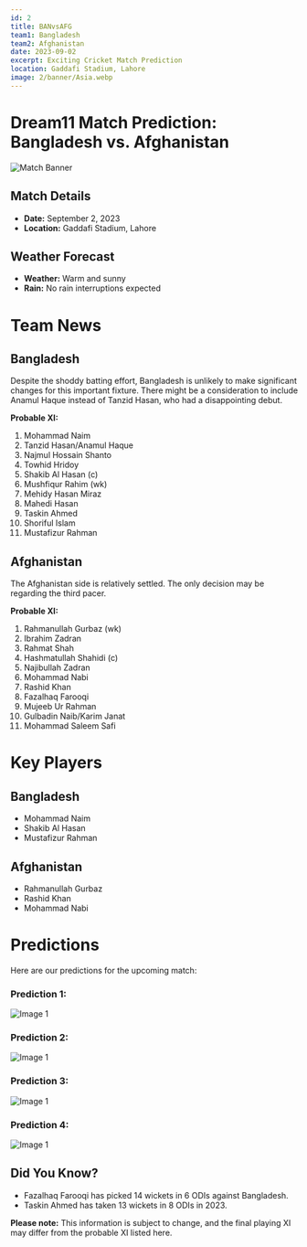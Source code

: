 ```yaml
---
id: 2
title: BANvsAFG
team1: Bangladesh
team2: Afghanistan
date: 2023-09-02
excerpt: Exciting Cricket Match Prediction
location: Gaddafi Stadium, Lahore
image: 2/banner/Asia.webp
---
```


# Dream11 Match Prediction: Bangladesh vs. Afghanistan

![Match Banner](/2/banner/Asia.webp)

## Match Details

- **Date:** September 2, 2023
- **Location:** Gaddafi Stadium, Lahore

## Weather Forecast

- **Weather:** Warm and sunny
- **Rain:** No rain interruptions expected

# Team News

## Bangladesh

Despite the shoddy batting effort, Bangladesh is unlikely to make significant changes for this important fixture. There might be a consideration to include Anamul Haque instead of Tanzid Hasan, who had a disappointing debut.

**Probable XI:**

1. Mohammad Naim
2. Tanzid Hasan/Anamul Haque
3. Najmul Hossain Shanto
4. Towhid Hridoy
5. Shakib Al Hasan (c)
6. Mushfiqur Rahim (wk)
7. Mehidy Hasan Miraz
8. Mahedi Hasan
9. Taskin Ahmed
10. Shoriful Islam
11. Mustafizur Rahman

## Afghanistan

The Afghanistan side is relatively settled. The only decision may be regarding the third pacer.

**Probable XI:**

1. Rahmanullah Gurbaz (wk)
2. Ibrahim Zadran
3. Rahmat Shah
4. Hashmatullah Shahidi (c)
5. Najibullah Zadran
6. Mohammad Nabi
7. Rashid Khan
8. Fazalhaq Farooqi
9. Mujeeb Ur Rahman
10. Gulbadin Naib/Karim Janat
11. Mohammad Saleem Safi

# Key Players

## Bangladesh

- Mohammad Naim
- Shakib Al Hasan
- Mustafizur Rahman

## Afghanistan

- Rahmanullah Gurbaz
- Rashid Khan
- Mohammad Nabi

# Predictions

Here are our predictions for the upcoming match:

### Prediction 1:

![Image 1](/2/predictions/Pred1.jpg)

### Prediction 2:

![Image 1](/2/predictions/Pred2.jpg)

### Prediction 3:

![Image 1](/2/predictions/Pred3.jpg)

### Prediction 4:

![Image 1](/2/predictions/Pred4.jpg)

## Did You Know?

- Fazalhaq Farooqi has picked 14 wickets in 6 ODIs against Bangladesh.
- Taskin Ahmed has taken 13 wickets in 8 ODIs in 2023.

**Please note:** This information is subject to change, and the final playing XI may differ from the probable XI listed here.
